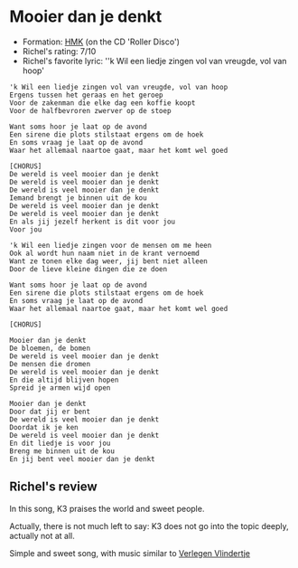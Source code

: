 # Mooier dan je denkt

 * Formation: [HMK](Hkm.md) (on the CD 'Roller Disco')
 * Richel's rating: 7/10
 * Richel's  favorite lyric: ''k Wil een liedje zingen vol van vreugde, vol van hoop'

```
'k Wil een liedje zingen vol van vreugde, vol van hoop
Ergens tussen het geraas en het geroep
Voor de zakenman die elke dag een koffie koopt
Voor de halfbevroren zwerver op de stoep

Want soms hoor je laat op de avond
Een sirene die plots stilstaat ergens om de hoek
En soms vraag je laat op de avond
Waar het allemaal naartoe gaat, maar het komt wel goed

[CHORUS]
De wereld is veel mooier dan je denkt
De wereld is veel mooier dan je denkt
De wereld is veel mooier dan je denkt
Iemand brengt je binnen uit de kou
De wereld is veel mooier dan je denkt
De wereld is veel mooier dan je denkt
En als jij jezelf herkent is dit voor jou
Voor jou

'k Wil een liedje zingen voor de mensen om me heen
Ook al wordt hun naam niet in de krant vernoemd
Want ze tonen elke dag weer, jij bent niet alleen
Door de lieve kleine dingen die ze doen

Want soms hoor je laat op de avond
Een sirene die plots stilstaat ergens om de hoek
En soms vraag je laat op de avond
Waar het allemaal naartoe gaat, maar het komt wel goed

[CHORUS]

Mooier dan je denkt
De bloemen, de bomen
De wereld is veel mooier dan je denkt
De mensen die dromen
De wereld is veel mooier dan je denkt
En die altijd blijven hopen
Spreid je armen wijd open

Mooier dan je denkt
Door dat jij er bent
De wereld is veel mooier dan je denkt
Doordat ik je ken
De wereld is veel mooier dan je denkt
En dit liedje is voor jou
Breng me binnen uit de kou
En jij bent veel mooier dan je denkt 
```

## Richel's review

In this song, K3 praises the world and sweet people.

Actually, there is not much left to say: K3 does not go into
the topic deeply, actually not at all. 

Simple and sweet song, with music similar to [Verlegen Vlindertje](VerlegenVlindertje.md)
